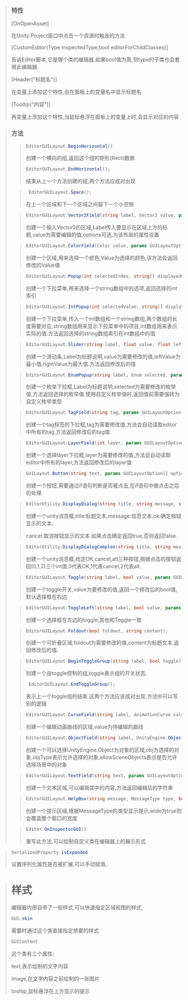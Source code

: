 > ### 特性
>
> [OnOpenAsset]
>
> 在Unity Project窗口中点击一个资源时触发的方法
>
> [CustomEditor(Type inspectedType,bool editorForChildClasses)]
>
> 告诉Editor脚本,它是哪个类的编辑器.如果bool值为真,则type的子类也会套用此编辑器.
>
> [Header("标题名")]
>
> 在变量上添加这个特性,会在面板上的变量名中显示标题名
>
> [Tooltip("内容")]
>
> 再变量上添加这个特性,当鼠标悬浮在面板上的变量上时,会显示对应的内容

> ### 方法
> >```c#
> >EditorGUILayout.BeginHorizontal()
> >```
> >
> >创建一个横向的组,返回这个组的矩形(Rect)数据
> >
> >```c#
> >EditorGUILayout.EndHorizontal();
> >```
> >
> >结束从上一个方法创建的组,两个方法应成对出现
>
> 
>
> > ```c#
> >  EditorGUILayout.Space();
> > ```
> >
> > 在上一个区域和下一个区域之间留下一个小空隙
>
> 
>
> > ```c#
> > EditorGUILayout.Vector2Field(string label, Vector2 value, params GUILayoutOption[] options)
> > ```
> >
> > 创建一个输入Vector2的区域,Label传入要显示在区域上方的标题,value为需要编辑的值,options可选,为该布局的属性设置
>
> 
>
> > ```c#
> > EditorGUILayout.ColorField(Color value, params GUILayoutOption[] options)
> > ```
> >
> > 创建一个区域,用来选择一个颜色,Value为选择的颜色,该方法会返回修改的Value值
>
>  
>
> >  ```c#
> >  EditorGUILayout.Popup(int selectedIndex, string[] displayedOptions, params GUILayoutOption[] options)
> >  ```
> >
> >  创建一个下拉菜单,用来选择一个string数组中的选项,返回选择的int索引
>
>  
>
> > ```c#
> > EditorGUILayout.IntPopup(int selectedValue, string[] displayedOptions, int[] optionValues, params GUILayoutOption[] options)
> > ```
> >
> > 创建一个下拉菜单,传入一个int数组和一个string数组,两个数组的长度需要对应,string数组用来显示下拉菜单中的项目,int数组用来表示实际的值.方法返回选择的string数组索引在int数组中的值
>
>  
>
> > ```c#
> > EditorGUILayout.Slider(string label, float value, float leftValue, float rightValue, params GUILayoutOption[] options)
> > ```
> >
> > 创建一个滑动条,Label为标题说明,value为需要修改的值,leftValue为最小值,rightValue为最大值.方法返回修改后的值
>
> 
>
> > ```c#
> > EditorGUILayout.EnumPopup(string label, Enum selected, params GUILayoutOption[] options);
> > ```
> >
> > 创建一个枚举下拉框,Label为标题说明,selected为需要修改的枚举值,方法返回选择的枚举值.使用自定义枚举值时,返回值前需要强转为自定义枚举类型
>
>  
>
> > ```c#
> > EditorGUILayout.TagField(string tag, params GUILayoutOption[] options);
> > ```
> >
> > 创建一个tag标签的下拉框,tag为需要修改值,方法会自动读取editor中所有的tag,方法返回修改后的tag值.
>
>  
>
> > ```c#
> > EditorGUILayout.LayerField(int layer, params GUILayoutOption[] options);
> > ```
> >
> > 创建一个选择layer下拉框,layer为需要修改的值,方法会自动读取editor中所有的layer,方法返回修改后的layer值
>
>  
>
> > ```c#
> > GUILayout.Button(string text, params GUILayoutOption[] options);
> > ```
> >
> > 创建一个按钮,需要通过if语句判断是否被点击,在if语句中做点击之后的处理.
>
>  
>
> > ```c#
> > EditorUtility.DisplayDialog(string title, string message, string ok, string cancel);
> > ```
> >
> > 创建一个unity消息框,title:标题文本,message:信息文本,ok:确定按钮显示的文本,
> >
> > cancel:取消按钮显示的文本.如果点击确定返回true,否则返回false.
>
>  
>
> > ```c#
> > EditorUtility.DisplayDialogComplex(string title, string message, string ok, string cancel, string alt);
> > ```
> >
> > 创建一个unity消息框,给定OK,cancel,alt三种按钮,根据点击的按钮返回(0,1,2)三个int值,0代表OK,1代表cancel,2代表alt.
>
>  
>
> > ```c#
> > EditorGUILayout.Toggle(string label, bool value, params GUILayoutOption[] options);
> > ```
> >
> > 创建一个toggle开关,value为要修改的值,返回一个修改后的bool值,默认选择框在右边
>
>  
>
> > ```c#
> > EditorGUILayout.ToggleLeft(string label, bool value, params GUILayoutOption[] options);
> > ```
> >
> > 创建一个选择框在左边的toggle,其他和Toggle一致
>
> 
>
> > ```c#
> > EditorGUILayout.Foldout(bool foldout, string content);
> > ```
> >
> > 创建一个可折叠区域,foldout为需要修改的值,content为标题文本,返回修改后的值.
>
>  
>
> > ```c#
> > EditorGUILayout.BeginToggleGroup(string label, bool toggle);
> > ```
> >
> > 创建一个由toggle控制的组,toggle表示组的开关状态,
> >
> > ```c#
> >  EditorGUILayout.EndToggleGroup();
> > ```
> >
> > 表示上一个toggle组的结束.这两个方法应该成对出现.方法中可以写别的逻辑
>
>  
>
> > ```c#
> > EditorGUILayout.CurveField(string label, AnimationCurve value, params GUILayoutOption[] options);
> > ```
> >
> > 创建一个编辑动画曲线的区域,value为待编辑的曲线
>
>  
>
> > ```c#
> > EditorGUILayout.ObjectField(string label, UnityEngine.Object obj, Type objType, bool allowSceneObjects, params GUILayoutOption[] options);
> > ```
> >
> > 创建一个可以选择UnityEngine.Object为对象的区域,obj为选择的对象,objType表示允许选择的对象,allowSceneObjects表示是否允许选择场景中的对象
>
>   
>
> > ```c#
> > EditorGUILayout.TextField(string text, params GUILayoutOption[] options); 
> > ```
> >
> >  创建一个文本区域,可以编辑其中的内容,方法返回编辑后的字符串
>
>  
>
> 
>
> > ```c#
> > EditorGUILayout.HelpBox(string message, MessageType type, bool wide);
> > ```
> >
> > 创建一个提示区域,根据MessageType的类型显示提示,wide为true则会覆盖整个窗口的宽度
>
>  
>
> > ```c#
> > Editor.OnInspectorGUI()
> > ```
> >
> > 重写此方法,可以绘制自定义类在编辑器上的展示形式.
>
>  



>```c#
>SerializedProperty.isExpanded
>```
>
>设置序列化属性是否被扩展,可以手动赋值,

> # 样式
>
> 编辑器内部自带了一些样式,可以快速指定区域视图的样式,
>
> ```c#
> GUI.skin
> ```
>
> 需要时通过这个类直接指定想要的样式
>
> ```c#
> GUIContent
> ```
>
> 这个类有三个属性:
>
> text,表示绘制的文字内容
>
> image,在文字内容之前绘制的一张图片
>
> tooltip,鼠标悬浮在上方显示的提示

